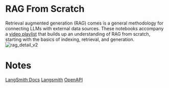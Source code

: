 # RAG From Scratch

Retrieval augmented generation (RAG) comes is a general methodology for connecting LLMs with external data sources. These notebooks accompany a [video playlist](https://youtube.com/playlist?list=PLfaIDFEXuae2LXbO1_PKyVJiQ23ZztA0x&feature=shared) that builds up an understanding of RAG from scratch, starting with the basics of indexing, retrieval, and generation. 
![rag_detail_v2](https://github.com/langchain-ai/rag-from-scratch/assets/122662504/54a2d76c-b07e-49e7-b4ce-fc45667360a1)
 
# Notes

[LangSmith Docs](https://docs.smith.langchain.com/)
[Langsmith](https://smith.langchain.com/o/057ed714-3d0f-59ab-a6cf-f2cb2a13b2df/settings)
[OpenAPI](https://platform.openai.com/docs/overview)

